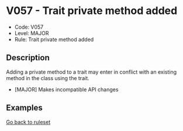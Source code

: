 # V057 - Trait private method added

* Code: V057
* Level: MAJOR
* Rule: Trait private method added

## Description

Adding a private method to a trait may enter in conflict with an existing method in the class using the trait.

* [MAJOR] Makes incompatible API changes

## Examples

[Go back to ruleset](../README.md)